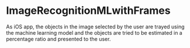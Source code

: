 # ImageRecognitionMLwithFrames
As iOS app, the objects in the image selected by the user are trayed using the machine learning model and the objects are tried to be estimated in a percentage ratio and presented to the user.
